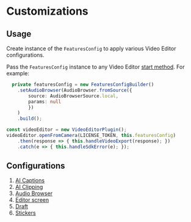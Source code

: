 # Customizations

## Usage

Create instance of the ```FeaturesConfig``` to apply various Video Editor configurations.

Pass the ```FeaturesConfig``` instance to any Video Editor [start method](../example/src/App.tsx#L102-105). For example:

```typescript
  private featuresConfig = new FeaturesConfigBuilder()
    .setAudioBrowser(AudioBrowser.fromSource({
        source: AudioBrowserSource.local,
        params: null
        })
    )
    .build();
```

```typescript
const videoEditor = new VideoEditorPlugin();
videoEditor.openFromCamera(LICENSE_TOKEN, this.featuresConfig)
    .then(response => { this.handleVideoExport(response); })
    .catch(e => { this.handleSdkError(e); });
```

## Configurations

1. [AI Captions](ai_captions_guide.md)
2. [AI Clipping](ai_clipping_guide.md)
3. [Audio Browser](audio_browser_guide.md)
4. [Editor screen](editor_screen_guide.md)
5. [Draft](drafts_guide.md)
6. [Stickers](stickers_guide.md)
